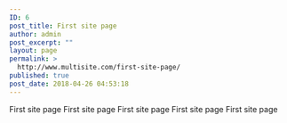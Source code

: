 ```yaml
---
ID: 6
post_title: First site page
author: admin
post_excerpt: ""
layout: page
permalink: >
  http://www.multisite.com/first-site-page/
published: true
post_date: 2018-04-26 04:53:18
---
```

First site page First site page First site page First site page First site page